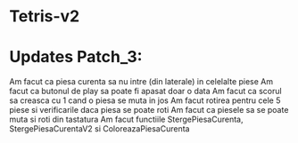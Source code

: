 # Tetris-v2
# Updates Patch_3:

Am facut ca piesa curenta sa nu intre (din laterale) in celelalte piese
Am facut ca butonul de play sa poate fi apasat doar o data
Am facut ca scorul sa creasca cu 1 cand o piesa se muta in jos
Am facut rotirea pentru cele 5 piese si verificarile daca piesa se poate roti
Am facut ca piesele sa se poate muta si roti din tastatura
Am facut functiile StergePiesaCurenta, StergePiesaCurentaV2 si ColoreazaPiesaCurenta

